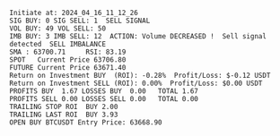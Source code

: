     Initiate at: 2024_04_16_11_12_26
    SIG BUY: 0 SIG SELL: 1  SELL SIGNAL
    VOL BUY: 49 VOL SELL: 50
    IMB BUY: 3 IMB SELL: 12  ACTION: Volume DECREASED !  Sell signal detected  SELL IMBALANCE
    SMA : 63700.71     RSI: 83.19
    SPOT   Current Price 63706.80
    FUTURE Current Price 63671.40
    Return on Investment BUY  (ROI): -0.28%  Profit/Loss: $-0.12 USDT
    Return on Investment SELL (ROI): 0.00%  Profit/Loss: $0.00 USDT
    PROFITS BUY  1.67 LOSSES BUY  0.00   TOTAL 1.67
    PROFITS SELL 0.00 LOSSES SELL 0.00   TOTAL 0.00
    TRAILING STOP ROI  BUY 2.00
    TRAILING LAST ROI  BUY 3.93
    OPEN BUY BTCUSDT Entry Price: 63668.90
